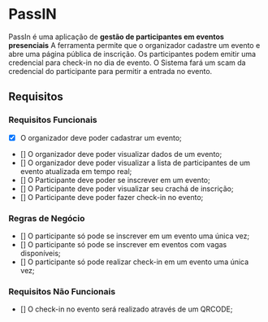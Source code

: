 # PassIN

PassIn é uma aplicação de **gestão de participantes em eventos presenciais**
A ferramenta permite que o organizador cadastre um evento e abre uma página pública de inscrição.
Os participantes podem emitir uma credencial para check-in no dia de evento.
O Sistema fará um scam da credencial do participante para permitir a entrada no evento.

## Requisitos

### Requisitos Funcionais

- [x] O organizador deve poder cadastrar um evento;
- [] O organizador deve poder visualizar dados de um evento;
- [] O organizador deve poder visualizar a lista de participantes de um evento atualizada em tempo real;
- [] O Participante deve poder se inscrever em um evento;
- [] O Participante deve poder visualizar seu crachá de inscrição;
- [] O Participante deve poder fazer check-in no evento;

### Regras de Negócio

- [] O participante só pode se inscrever em um evento uma única vez;
- [] O participante só pode se inscrever em eventos com vagas disponíveis;
- [] O participante só pode realizar check-in em um evento uma única vez;

### Requisitos Não Funcionais

- [] O check-in no evento será realizado através de um QRCODE;
